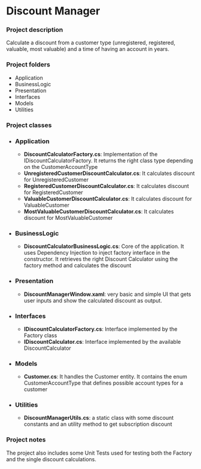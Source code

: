 # Discount Manager

### Project description

Calculate a discount from a customer type (unregistered, registered, valuable, most valuable) and a time of having an account in years.

### Project folders

- Application
- BusinessLogic
- Presentation
- Interfaces
- Models
- Utilities

### Project classes

- ### Application
	+ **DiscountCalculatorFactory.cs**: Implementation of the IDiscountCalculatorFactory. It returns the right class type depending on the CustomerAccountType
	+ **UnregisteredCustomerDiscountCalculator.cs**: It calculates discount for UnregisteredCustomer
	+ **RegisteredCustomerDiscountCalculator.cs**: It calculates discount for RegisteredCustomer
	+ **ValuableCustomerDiscountCalculator.cs**: It calculates discount for ValuableCustomer
	+ **MostValuableCustomerDiscountCalculator.cs**: It calculates discount for MostValuableCustomer

- ### BusinessLogic
	+ **DiscountCalculatorBusinessLogic.cs**: Core of the application. It uses Dependency Injection to inject factory interface in the constructor. It retrieves the right Discount Calculator using the factory method and calculates the discount

- ### Presentation
	+ **DiscountManagerWindow.xaml**: very basic and simple UI that gets user inputs and show the calculated discount as output.

- ### Interfaces
	+ **IDiscountCalculatorFactory.cs**: Interface implemented by the Factory class
	+ **IDiscountCalculator.cs**: Interface implemented by the available DiscountCalculator
	
- ### Models
	+ **Customer.cs**: It handles the Customer entity. It contains the enum CustomerAccountType that defines possible account types for a customer

- ### Utilities
	+ **DiscountManagerUtils.cs**: a static class with some discount constants and an utility method to get subscription discount

### Project notes
The project also includes some Unit Tests used for testing both the Factory and the single discount calculations.
